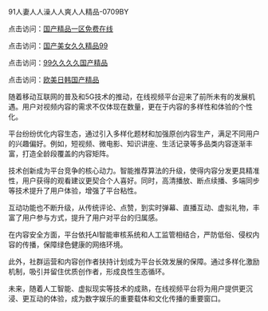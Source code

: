 91人妻人人澡人人爽人人精品-0709BY

点击访问：<a href="https://heiliaoxqkkct.pages.dev">国产精品一区免费在线</a>

点击访问：<a href="https://heiliaozj3tjd.pages.dev">国产美女久久精品99</a>

点击访问：<a href="https://heiliao2dmwwy.pages.dev">99久久久久国产精品</a>

点击访问：<a href="https://heiliaoll4qsx.pages.dev">欧美日韩国产精品</a>

随着移动互联网的普及和5G技术的推动，在线视频平台迎来了前所未有的发展机遇。用户对视频内容的需求不仅体现在数量，更在于内容的多样性和体验的个性化。

平台纷纷优化内容生态，通过引入多样化题材和加强原创内容生产，满足不同用户的兴趣偏好。例如，短视频、微电影、知识讲座、生活记录等多品类内容逐渐丰富，打造全龄段覆盖的内容矩阵。

技术创新成为平台竞争的核心动力。智能推荐算法的升级，使得内容分发更具精准性，用户获得的观看建议更契合个人喜好。同时，高清播放、断点续播、多端同步等技术提升了用户体验，增强了平台粘性。

互动功能也不断升级，从传统评论、点赞，到实时弹幕、直播互动、虚拟礼物，丰富了用户参与方式，提升了用户对平台的归属感。

在内容安全方面，平台依托AI智能审核系统和人工监管相结合，严防低俗、侵权内容的传播，保障绿色健康的网络环境。

此外，社群运营和内容创作者扶持计划成为平台长效发展的保障。通过多样化激励机制，吸引并留住优质创作者，形成良性生态循环。

未来，随着人工智能、虚拟现实等技术的成熟，在线视频平台将为用户提供更沉浸、更互动的体验，成为数字娱乐的重要载体和文化传播的重要窗口。

<span style="display:none;">[Canonical link]( https://github.com/dudu25013/607712 ）</span>
